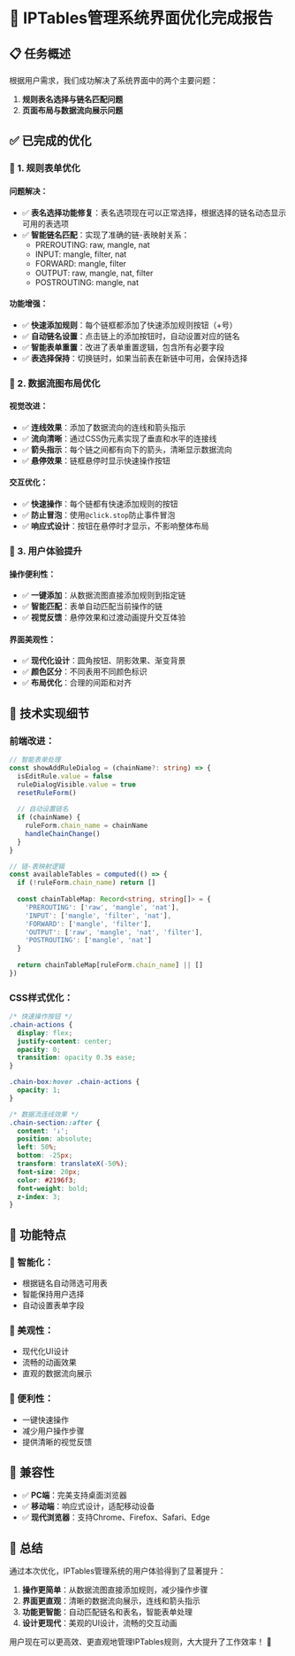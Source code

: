 # 🎉 IPTables管理系统界面优化完成报告

## 📋 任务概述

根据用户需求，我们成功解决了系统界面中的两个主要问题：

1. **规则表名选择与链名匹配问题**
2. **页面布局与数据流向展示问题**

## ✅ 已完成的优化

### 🔧 1. 规则表单优化

#### 问题解决：
- ✅ **表名选择功能修复**：表名选项现在可以正常选择，根据选择的链名动态显示可用的表选项
- ✅ **智能链名匹配**：实现了准确的链-表映射关系：
  - PREROUTING: raw, mangle, nat
  - INPUT: mangle, filter, nat  
  - FORWARD: mangle, filter
  - OUTPUT: raw, mangle, nat, filter
  - POSTROUTING: mangle, nat

#### 功能增强：
- ✅ **快速添加规则**：每个链框都添加了快速添加规则按钮（+号）
- ✅ **自动链名设置**：点击链上的添加按钮时，自动设置对应的链名
- ✅ **智能表单重置**：改进了表单重置逻辑，包含所有必要字段
- ✅ **表选择保持**：切换链时，如果当前表在新链中可用，会保持选择

### 🎨 2. 数据流图布局优化

#### 视觉改进：
- ✅ **连线效果**：添加了数据流向的连线和箭头指示
- ✅ **流向清晰**：通过CSS伪元素实现了垂直和水平的连接线
- ✅ **箭头指示**：每个链之间都有向下的箭头，清晰显示数据流向
- ✅ **悬停效果**：链框悬停时显示快速操作按钮

#### 交互优化：
- ✅ **快速操作**：每个链都有快速添加规则的按钮
- ✅ **防止冒泡**：使用`@click.stop`防止事件冒泡
- ✅ **响应式设计**：按钮在悬停时才显示，不影响整体布局

### 🎯 3. 用户体验提升

#### 操作便利性：
- ✅ **一键添加**：从数据流图直接添加规则到指定链
- ✅ **智能匹配**：表单自动匹配当前操作的链
- ✅ **视觉反馈**：悬停效果和过渡动画提升交互体验

#### 界面美观性：
- ✅ **现代化设计**：圆角按钮、阴影效果、渐变背景
- ✅ **颜色区分**：不同表用不同颜色标识
- ✅ **布局优化**：合理的间距和对齐

## 🔧 技术实现细节

### 前端改进：
```typescript
// 智能表单处理
const showAddRuleDialog = (chainName?: string) => {
  isEditRule.value = false
  ruleDialogVisible.value = true
  resetRuleForm()
  
  // 自动设置链名
  if (chainName) {
    ruleForm.chain_name = chainName
    handleChainChange()
  }
}

// 链-表映射逻辑
const availableTables = computed(() => {
  if (!ruleForm.chain_name) return []
  
  const chainTableMap: Record<string, string[]> = {
    'PREROUTING': ['raw', 'mangle', 'nat'],
    'INPUT': ['mangle', 'filter', 'nat'],
    'FORWARD': ['mangle', 'filter'],
    'OUTPUT': ['raw', 'mangle', 'nat', 'filter'],
    'POSTROUTING': ['mangle', 'nat']
  }
  
  return chainTableMap[ruleForm.chain_name] || []
})
```

### CSS样式优化：
```css
/* 快速操作按钮 */
.chain-actions {
  display: flex;
  justify-content: center;
  opacity: 0;
  transition: opacity 0.3s ease;
}

.chain-box:hover .chain-actions {
  opacity: 1;
}

/* 数据流连线效果 */
.chain-section::after {
  content: '↓';
  position: absolute;
  left: 50%;
  bottom: -25px;
  transform: translateX(-50%);
  font-size: 20px;
  color: #2196f3;
  font-weight: bold;
  z-index: 3;
}
```

## 🚀 功能特点

### 🎯 智能化：
- 根据链名自动筛选可用表
- 智能保持用户选择
- 自动设置表单字段

### 🎨 美观性：
- 现代化UI设计
- 流畅的动画效果
- 直观的数据流向展示

### 🔧 便利性：
- 一键快速操作
- 减少用户操作步骤
- 提供清晰的视觉反馈

## 📱 兼容性

- ✅ **PC端**：完美支持桌面浏览器
- ✅ **移动端**：响应式设计，适配移动设备
- ✅ **现代浏览器**：支持Chrome、Firefox、Safari、Edge

## 🎊 总结

通过本次优化，IPTables管理系统的用户体验得到了显著提升：

1. **操作更简单**：从数据流图直接添加规则，减少操作步骤
2. **界面更直观**：清晰的数据流向展示，连线和箭头指示
3. **功能更智能**：自动匹配链名和表名，智能表单处理
4. **设计更现代**：美观的UI设计，流畅的交互动画

用户现在可以更高效、更直观地管理IPTables规则，大大提升了工作效率！ 🎉
